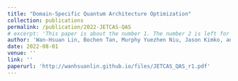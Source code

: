 ```yaml
---
title: "Domain-Specific Quantum Architecture Optimization"
collection: publications
permalink: /publication/2022-JETCAS-QAS
# excerpt: 'This paper is about the number 1. The number 2 is left for future work.'
author: 'Wan-Hsuan Lin, Bochen Tan, Murphy Yuezhen Niu, Jason Kimko, and Jason Cong'
date: 2022-08-01
venue: ''
link: ''
paperurl: 'http://wanhsuanlin.github.io/files/JETCAS_QAS_r1.pdf'
---
```


